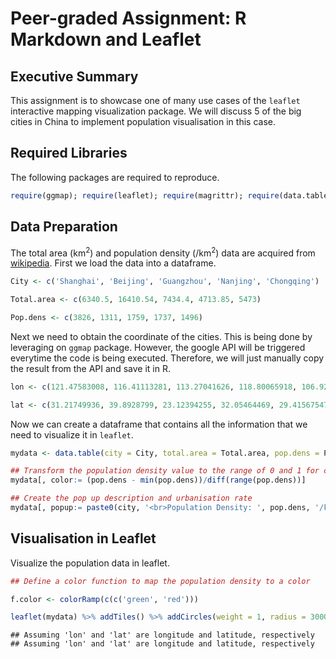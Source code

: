 # Peer-graded Assignment: R Markdown and Leaflet
    


## Executive Summary

This assignment is to showcase one of many use cases of the `leaflet` interactive mapping visualization package. We will discuss 5 of the big cities in China to implement population visualisation in this case. 

## Required Libraries

The following packages are required to reproduce.


```r
require(ggmap); require(leaflet); require(magrittr); require(data.table)
```

## Data Preparation

The total area (km<sup>2</sup>) and population density (/km<sup>2</sup>) data are acquired from [wikipedia](https://en.wikipedia.org/wiki/List_of_cities_proper_by_population). 
First we load the data into a dataframe.


```r
City <- c('Shanghai', 'Beijing', 'Guangzhou', 'Nanjing', 'Chongqing')

Total.area <- c(6340.5, 16410.54, 7434.4, 4713.85, 5473)

Pop.dens <- c(3826, 1311, 1759, 1737, 1496)
```

Next we need to obtain the coordinate of the cities. This is being done by leveraging on `ggmap` package. However, the google API will be triggered everytime the code is being executed. Therefore, we will just manually copy the result from the API and save it in R.


```r
lon <- c(121.47583008, 116.41113281, 113.27041626, 118.80065918, 106.92443848)

lat <- c(31.21749936, 39.8928799, 23.12394255, 32.05464469, 29.41567547)
```

Now we can create a dataframe that contains all the information that we need to visualize it in `leaflet`.


```r
mydata <- data.table(city = City, total.area = Total.area, pop.dens = Pop.dens, lon = lon, lat = lat)

## Transform the population density value to the range of 0 and 1 for color mapping
mydata[, color:= (pop.dens - min(pop.dens))/diff(range(pop.dens))]

## Create the pop up description and urbanisation rate
mydata[, popup:= paste0(city, '<br>Population Density: ', pop.dens, '/km2', '<br>Total Area ', total.area, 'km2')]
```

## Visualisation in Leaflet

Visualize the population data in leaflet.


```r
## Define a color function to map the population density to a color

f.color <- colorRamp(c(c('green', 'red')))

leaflet(mydata) %>% addTiles() %>% addCircles(weight = 1, radius = 30000, color = f.color(mydata$color) %>% rgb(maxColorValue = 256)) %>% addMarkers(popup = mydata$popup)
```

```
## Assuming 'lon' and 'lat' are longitude and latitude, respectively
## Assuming 'lon' and 'lat' are longitude and latitude, respectively
```

<!--html_preserve--><div id="htmlwidget-4c6e78aaaa3d11e1eff6" style="width:672px;height:480px;" class="leaflet html-widget"></div>
<script type="application/json" data-for="htmlwidget-4c6e78aaaa3d11e1eff6">{"x":{"options":{"crs":{"crsClass":"L.CRS.EPSG3857","code":null,"proj4def":null,"projectedBounds":null,"options":{}}},"calls":[{"method":"addTiles","args":["//{s}.tile.openstreetmap.org/{z}/{x}/{y}.png",null,null,{"minZoom":0,"maxZoom":18,"maxNativeZoom":null,"tileSize":256,"subdomains":"abc","errorTileUrl":"","tms":false,"continuousWorld":false,"noWrap":false,"zoomOffset":0,"zoomReverse":false,"opacity":1,"zIndex":null,"unloadInvisibleTiles":null,"updateWhenIdle":null,"detectRetina":false,"reuseTiles":false,"attribution":"&copy; <a href=\"http://openstreetmap.org\">OpenStreetMap<\/a> contributors, <a href=\"http://creativecommons.org/licenses/by-sa/2.0/\">CC-BY-SA<\/a>"}]},{"method":"addCircles","args":[[31.21749936,39.8928799,23.12394255,32.05464469,29.41567547],[121.47583008,116.41113281,113.27041626,118.80065918,106.92443848],30000,null,null,{"lineCap":null,"lineJoin":null,"clickable":true,"pointerEvents":null,"className":"","stroke":true,"color":["#FE0000","#00FE00","#2DD100","#2BD300","#13EB00"],"weight":1,"opacity":0.5,"fill":true,"fillColor":["#FE0000","#00FE00","#2DD100","#2BD300","#13EB00"],"fillOpacity":0.2,"dashArray":null},null,null,null,null,null,null]},{"method":"addMarkers","args":[[31.21749936,39.8928799,23.12394255,32.05464469,29.41567547],[121.47583008,116.41113281,113.27041626,118.80065918,106.92443848],null,null,null,{"clickable":true,"draggable":false,"keyboard":true,"title":"","alt":"","zIndexOffset":0,"opacity":1,"riseOnHover":false,"riseOffset":250},["Shanghai<br>Population Density: 3826/km2<br>Total Area 6340.5km2","Beijing<br>Population Density: 1311/km2<br>Total Area 16410.54km2","Guangzhou<br>Population Density: 1759/km2<br>Total Area 7434.4km2","Nanjing<br>Population Density: 1737/km2<br>Total Area 4713.85km2","Chongqing<br>Population Density: 1496/km2<br>Total Area 5473km2"],null,null,null,null,null,null]}],"limits":{"lat":[23.12394255,39.8928799],"lng":[106.92443848,121.47583008]}},"evals":[],"jsHooks":[]}</script><!--/html_preserve-->
